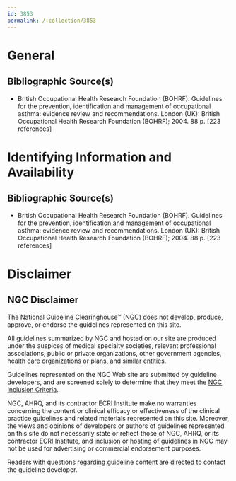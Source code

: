 ```yaml
---
id: 3853
permalink: /:collection/3853
---
```


# General

## Bibliographic Source(s)

- British Occupational Health Research Foundation (BOHRF). Guidelines for the prevention, identification and management of occupational asthma: evidence review and recommendations. London (UK): British Occupational Health Research Foundation (BOHRF); 2004. 88 p. [223 references]

# Identifying Information and Availability

## Bibliographic Source(s)

- British Occupational Health Research Foundation (BOHRF). Guidelines for the prevention, identification and management of occupational asthma: evidence review and recommendations. London (UK): British Occupational Health Research Foundation (BOHRF); 2004. 88 p. [223 references]

# Disclaimer

## NGC Disclaimer

The National Guideline Clearinghouse™ (NGC) does not develop, produce, approve, or endorse the guidelines represented on this site.

All guidelines summarized by NGC and hosted on our site are produced under the auspices of medical specialty societies, relevant professional associations, public or private organizations, other government agencies, health care organizations or plans, and similar entities.

Guidelines represented on the NGC Web site are submitted by guideline developers, and are screened solely to determine that they meet the [NGC Inclusion Criteria](/help-and-about/summaries/inclusion-criteria).

NGC, AHRQ, and its contractor ECRI Institute make no warranties concerning the content or clinical efficacy or effectiveness of the clinical practice guidelines and related materials represented on this site. Moreover, the views and opinions of developers or authors of guidelines represented on this site do not necessarily state or reflect those of NGC, AHRQ, or its contractor ECRI Institute, and inclusion or hosting of guidelines in NGC may not be used for advertising or commercial endorsement purposes.

Readers with questions regarding guideline content are directed to contact the guideline developer.

